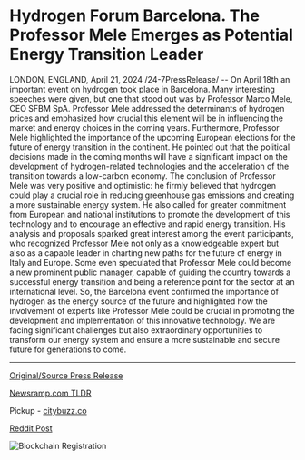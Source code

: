 # Hydrogen Forum Barcelona. The Professor Mele Emerges as Potential Energy Transition Leader

LONDON, ENGLAND, April 21, 2024 /24-7PressRelease/ -- On April 18th an important event on hydrogen took place in Barcelona. Many interesting speeches were given, but one that stood out was by Professor Marco Mele, CEO SFBM SpA. Professor Mele addressed the determinants of hydrogen prices and emphasized how crucial this element will be in influencing the market and energy choices in the coming years.  Furthermore, Professor Mele highlighted the importance of the upcoming European elections for the future of energy transition in the continent. He pointed out that the political decisions made in the coming months will have a significant impact on the development of hydrogen-related technologies and the acceleration of the transition towards a low-carbon economy.  The conclusion of Professor Mele was very positive and optimistic: he firmly believed that hydrogen could play a crucial role in reducing greenhouse gas emissions and creating a more sustainable energy system. He also called for greater commitment from European and national institutions to promote the development of this technology and to encourage an effective and rapid energy transition.  His analysis and proposals sparked great interest among the event participants, who recognized Professor Mele not only as a knowledgeable expert but also as a capable leader in charting new paths for the future of energy in Italy and Europe. Some even speculated that Professor Mele could become a new prominent public manager, capable of guiding the country towards a successful energy transition and being a reference point for the sector at an international level.  So, the Barcelona event confirmed the importance of hydrogen as the energy source of the future and highlighted how the involvement of experts like Professor Mele could be crucial in promoting the development and implementation of this innovative technology. We are facing significant challenges but also extraordinary opportunities to transform our energy system and ensure a more sustainable and secure future for generations to come. 

---

[Original/Source Press Release](https://www.24-7pressrelease.com/press-release/510207/hydrogen-forum-barcelona-the-professor-mele-emerges-as-potential-energy-transition-leader)
                    

[Newsramp.com TLDR](https://newsramp.com/curated-news/professor-marco-mele-s-speech-highlights-the-future-role-of-hydrogen-in-energy-transition/69d950adf87e8387698efe19a2eb946f) 


Pickup - [citybuzz.co](https://citybuzz.co/2024/04/21/hydrogen-forum-barcelona-the-professor-mele-emerges-as-potential-energy-transition-leader)
 



[Reddit Post](https://www.reddit.com/r/Energy_Climate_News/comments/1c9bszm/professor_marco_meles_speech_highlights_the/) 



![Blockchain Registration](https://cdn.newsramp.app/24-7PressRelease/qrcode/244/21/dashaMDr.webp)